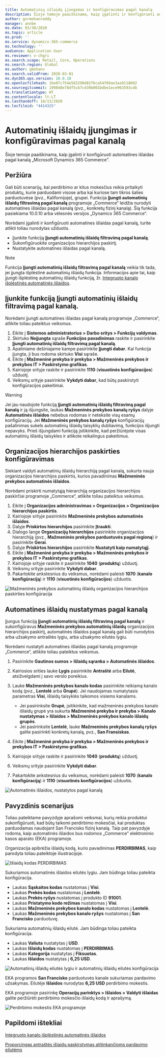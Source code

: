 ```yaml
---
title: Automatinių išlaidų įjungimas ir konfigūravimas pagal kanalą
description: Šioje temoje paaiškinama, kaip įgalinti ir konfigūruoti automatines išlaidas pagal kanalą „Microsoft Dynamics 365 Commerce”.
author: gvrmohanreddy
manager: annbe
ms.date: 03/30/2020
ms.topic: article
ms.prod: ''
ms.service: dynamics-365-commerce
ms.technology: ''
audience: Application User
ms.reviewer: v-chgri
ms.search.scope: Retail, Core, Operations
ms.search.region: Global
ms.author: gmohanv
ms.search.validFrom: 2020-03-01
ms.dyn365.ops.version: 10.0.10
ms.openlocfilehash: 1be07c754e563298d82f6ca54f09ae3aa9118602
ms.sourcegitcommit: 199848e78df5cb7c439b001bdbe1ece963593cdb
ms.translationtype: HT
ms.contentlocale: lt-LT
ms.lasthandoff: 10/13/2020
ms.locfileid: "4414325"
---
```

# <a name="enable-and-configure-auto-charges-by-channel"></a>Automatinių išlaidų įjungimas ir konfigūravimas pagal kanalą

Šioje temoje paaiškinama, kaip įgalinti ir konfigūruoti automatines išlaidas pagal kanalą „Microsoft Dynamics 365 Commerce”.

## <a name="overview"></a>Peržiūra

Gali būti scenarijų, kai perdirbimo ar kitus mokesčius reikia pritaikyti produktų, kurie parduodami visose arba kai kuriose tam tikros šalies parduotuvėse (pvz., Kalifornijoje), grupei. Funkcija **Įjungti automatinių išlaidų filtravimą pagal kanalą** programoje „Commerce“ leidžia nurodyti automatines išlaidas pagal kanalą (pvz., konkretų fizinį kanalą). Šią funkcija pasiekiama 10.0.10 arba vėlesnės versijos „Dynamics 365 Commerce“.

Norėdami įgalinti ir konfigūruoti automatines išlaidas pagal kanalą, turite atlikti toliau nurodytas užduotis.

- Įjunkite funkciją **Įjungti automatinių išlaidų filtravimą pagal kanalą**.
- Sukonfigūruokite organizacijos hierarchijos paskirtį.
- Nustatykite automatines išlaidas pagal kanalą.

> [!NOTE]
> Funkcija **Įjungti automatinių išlaidų filtravimą pagal kanalą** veikia tik tada, jei įjungta išplėstinė automatinių išlaidų funkcija. Informacijos apie tai, kaip įjungti išplėstinę automatinių išlaidų funkciją, žr. [Integruoto kanalo išplėstinės automatinės išlaidos](omni-auto-charges.md).

## <a name="turn-on-the-enable-filter-auto-charges-by-channel-feature"></a>Įjunkite funkciją Įjungti automatinių išlaidų filtravimą pagal kanalą.

Norėdami įjungti automatines išlaidas pagal kanalą programoje „Commerce“, atlikite toliau pateiktus veiksmus.

1. Eikite į **Sistemos administratorius \> Darbo sritys \> Funkcijų valdymas**.
1. Skirtuko **Neįjungta** sąraše **Funkcijos pavadinimas** raskite ir pasirinkite **Įjungti automatinių išlaidų filtravimą pagal kanalą**.
1. Apatiniame dešiniajame kampe pasirinkite **Įjungti dabar**. Kai funkcija įjungta, ji bus rodoma skirtuko **Visi** sąraše.
1. Eikite į **Mažmeninė prekyba ir prekyba \> Mažmeninės prekybos ir prekybos IT \> Paskirstymo grafikas**.
1. Kairiojoje srityje raskite ir pasirinkite **1110** (**visuotinės konfigūracijos**) užduotį.
1. Veiksmų srityje pasirinkite **Vykdyti dabar**, kad būtų paskirstyti konfigūracijos pakeitimai.

> [!WARNING]
> Jei jau naudojote funkciją **Įjungti automatinių išlaidų filtravimą pagal kanalą** ir ją išjungsite, laukas **Mažmeninės prekybos kanalų ryšys** dalyje **Automatinės išlaidos** nebebus rodomas ir neteksite visų esamų konfigūracijų. Jei **Mažmeninės prekybos kanalų ryšys** konfigūracijų pašalinimas sukels automatinių išlaidų taisyklių dubliavimą, funkcijos išjungti nepavyks. Prieš išjungdami funkciją įsitikinkite, kad peržiūrėjote visas automatinių išlaidų taisykles ir atlikote reikalingus pakeitimus.

## <a name="configure-the-organization-hierarchy-purpose"></a>Organizacijos hierarchijos paskirties konfigūravimas

Siekiant valdyti automatinių išlaidų hierarchiją pagal kanalą, sukurta nauja organizacijos hierarchijos paskirtis, kurios pavadinimas **Mažmeninės prekybos automatinės išlaidos**.

Norėdami priskirti numatytąją hierarchiją organizacijos hierarchijos paskirčiai programoje „Commerce“, atlikite toliau pateiktus veiksmus.
        
1. Eikite į **Organizacijos administravimas \> Organizacijos \> Organizacijos hierarchijos paskirtis**.
1. Kairiojoje srityje pasirinkite **Mažmeninės prekybos automatinės išlaidos**.
1. Dalyje **Priskirtos hierarchijos** pasirinkite **Įtraukti**.
1. Dialogo lange **Organizacijų hierarchijos** pasirinkite organizacijos hierarchiją (pvz., **Mažmeninės prekybos parduotuvės pagal regioną**) ir pasirinkite **Gerai**.
1. Dalyje **Priskirtos hierarchijos** pasirinkite **Nustatyti kaip numatytąjį**.
1. Eikite į **Mažmeninė prekyba ir prekyba \> Mažmeninės prekybos ir prekybos IT \> Paskirstymo grafikas**.
1. Kairiojoje srityje raskite ir pasirinkite **1040** (**produktų**) užduotį.
1. Veiksmų srityje pasirinkite **Vykdyti dabar**.
1. Pakartokite ankstesnius du veiksmus, norėdami paleisti **1070** (**kanalo konfigūraciją**) ir **1110** (**visuotinės konfigūracijos**) užduotis.

![Mažmeninės prekybos automatinių išlaidų organizacijos hierarchijos paskirties konfigūracija](media/Auto-charges-org-hierarchy-purpose.png)

## <a name="define-auto-charges-by-channel"></a>Automatines išlaidų nustatymas pagal kanalą

Įjungus funkciją **Įjungti automatinių išlaidų filtravimą pagal kanalą** ir sukonfigūravus **Mažmeninės prekybos automatinių išlaidų** organizacijos hierarchijos paskirtį, automatinės išlaidos pagal kanalą gali būti nurodytos arba užsakymo antraštės lygiu, arba užsakymo eilutės lygiu.

Norėdami nustatyti automatines išlaidas pagal kanalą programoje „Commerce“, atlikite toliau pateiktus veiksmus.

1. Pasirinkite **Gautinos sumos \> Išlaidų sąranka \> Automatinės išlaidos**.
1. Kairiosios srities lauke **Lygis** pasirinkite **Antraštė** arba **Eilutė**, atsižvelgdami į savo verslo poreikius.
1. Lauke **Mažmeninės prekybos kanalo kodas** pasirinkite reikiamą kanalo kodą (pvz., **Lentelė** arba **Grupė**). Jei naudojamas numatytasis parametras **Visi**, išlaidų taisyklės taikomos visiems kanalams.

    - Jei pasirinksite **Grupė**, įsitikinkite, kad mažmeninės prekybos kanalo išlaidų grupė yra sukurta **Mažmeninė prekyba ir prekyba \> Kanalo nustatymas \> Išlaidos \> Mažmeninės prekybos kanalo išlaidų grupės**.
    - Jei pasirinksite **Lentelė**, lauke **Mažmeninės prekybos kanalų ryšys** galite pasirinkti konkretų kanalą, pvz., **San Fransiskas**.

1. Eikite į **Mažmeninė prekyba ir prekyba \> Mažmeninės prekybos ir prekybos IT \> Paskirstymo grafikas**.
1. Kairiojoje srityje raskite ir pasirinkite **1040** (**produktų**) užduotį.
1. Veiksmų srityje pasirinkite **Vykdyti dabar**.
1. Pakartokite ankstesnius du veiksmus, norėdami paleisti **1070** (**kanalo konfigūraciją**) ir **1110** (**visuotinės konfigūracijos**) užduotis.
    
![Automatinės išlaidos, nustatytos pagal kanalą](media/Auto-charges-line-charge-by-channel.png)

## <a name="example-scenario"></a>Pavyzdinis scenarijus

Toliau pateiktame pavyzdyje aprašomi veiksmai, kurių reikia produktui sukonfigūruoti, kad būtų taikomi perdirbimo mokesčiai, kai produktas parduodamas naudojant San Francisko fizinį kanalą. Taip pat pavyzdyje rodoma, kaip automatinės išlaidos bus rodomos „Commerce” elektroninio kasos aparato (EKA) programoje.

Organizacija apibrėžia išlaidų kodą, kurio pavadinimas **PERDIRBIMAS**, kaip parodyta toliau pateiktoje iliustracijoje.

![Išlaidų kodas PERDIRBIMAS](media/Auto-charges-charge-code.png)

Sukuriamos automatinės išlaidos eilutės lygiu. Jam būdinga toliau pateikta konfigūracija.

- Laukas **Sąskaitos kodas** nustatomas į **Visi**.
- Laukas **Prekės kodas** nustatomas į **Lentelė**.
- Laukas **Prekės ryšys** nustatomas į produkto ID **91001**.
- Laukas **Pristatymo kodo režimas** nustatomas į **Visi**.
- Laukas **Mažmeninės prekybos kanalo kodas** nustatomas į **Lentelė**.
- Laukas **Mažmeninės prekybos kanalo ryšys** nustatomas į **San Francisko** parduotuvę.

Sukuriama automatinių išlaidų eilutė. Jam būdinga toliau pateikta konfigūracija.

- Laukas **Valiuta** nustatytas į **USD**.
- Laukas **Išlaidų kodas** nustatomas į **PERDIRBIMAS**.
- Laukas **Kategorija** nustatytas į **Fiksuotas**.
- Laukas **Išlaidos** nustatytas į **6,25 USD**.

![Automatinių išlaidų eilutės lygiu ir automatinių išlaidų eilutės konfigūracija](media/Auto-charges-recyclingfee-line-fee.png)

EKA programos **San Francisko** parduotuvės kanale sukuriamas pardavimo užsakymas. Eilutėje **Išlaidos** nurodytas **6,25 USD** perdirbimo mokestis.

EKA programoje pasirinkę **Operacijų parinktys \> Išlaidos \> Valdyti išlaidas** galite peržiūrėti perdirbimo mokesčio išlaidų kodą ir aprašymą.

![Perdirbimo mokestis EKA programoje](media/pos-auto-charges-recyclingfee-line-fee.png)

## <a name="additional-resources"></a>Papildomi ištekliai

[Integruoto kanalo išplėstinės automatinės išlaidos](omni-auto-charges.md)

[Proporcingas antraštės išlaidų paskirstymas atitinkančioms pardavimo eilutėms](pro-rate-charges-matching-lines.md)
